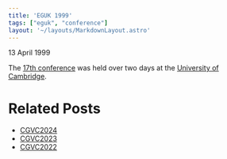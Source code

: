 ```yaml
---
title: 'EGUK 1999'
tags: ["eguk", "conference"]
layout: '~/layouts/MarkdownLayout.astro'
---
```


13 April 1999

The [17th conference](http://www.eguk.org.uk/Camb99) was held over two days at the [University of Cambridge](https://www.cam.ac.uk/).

# Related Posts
-  [CGVC2024](CGVC2024)
-  [CGVC2023](CGVC2023)
-  [CGVC2022](CGVC2022)